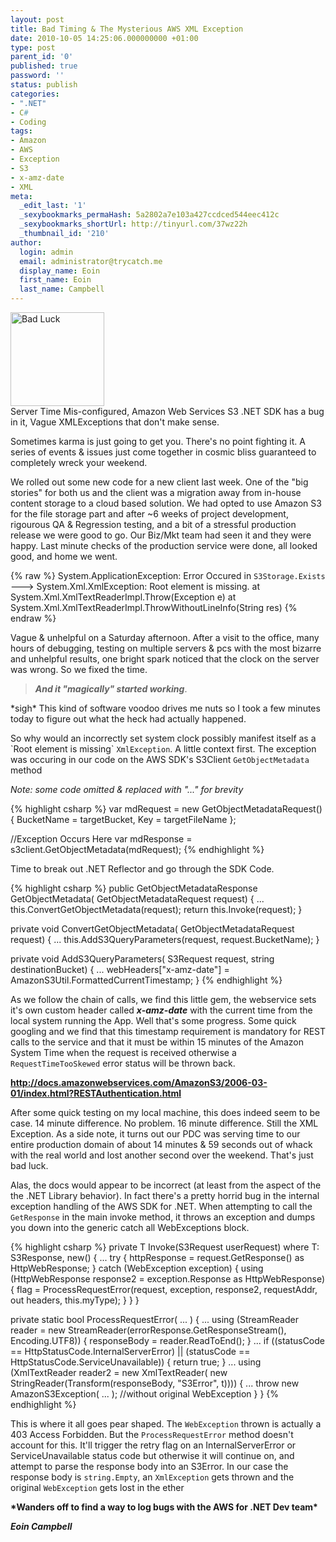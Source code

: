 ```yaml
---
layout: post
title: Bad Timing & The Mysterious AWS XML Exception
date: 2010-10-05 14:25:06.000000000 +01:00
type: post
parent_id: '0'
published: true
password: ''
status: publish
categories:
- ".NET"
- C#
- Coding
tags:
- Amazon
- AWS
- Exception
- S3
- x-amz-date
- XML
meta:
  _edit_last: '1'
  _sexybookmarks_permaHash: 5a2802a7e103a427ccdced544eec412c
  _sexybookmarks_shortUrl: http://tinyurl.com/37wz22h
  _thumbnail_id: '210'
author:
  login: admin
  email: administrator@trycatch.me
  display_name: Eoin
  first_name: Eoin
  last_name: Campbell
---
```

<p><a href="http://trycatch.me/bad-timing-the-mysterious-aws-xml-exception/number_13/" rel="attachment wp-att-210"><img src="{{ site.baseurl }}/assets/number_13-150x150.jpg" alt="Bad Luck" title="Bad Luck" width="150" height="150" class="size-thumbnail wp-image-210" /></a><br />
Server Time Mis-configured, Amazon Web Services S3 .NET SDK has a bug in it, Vague XMLExceptions that don't make sense.</p>
<p>Sometimes karma is just going to get you. There's no point fighting it. A series of events &amp; issues just come together in cosmic bliss guaranteed to completely wreck your weekend.</p>
<p>We rolled out some new code for a new client last week. One of the "big stories" for both us and the client was a migration away from in-house content storage to a cloud based solution. We had opted to use Amazon S3 for the file storage part and after ~6 weeks of project development, rigourous QA &amp; Regression testing, and a bit of a stressful production release we were good to go. Our Biz/Mkt team had seen it and they were happy. Last minute checks of the production service were done, all looked good, and home we went.</p>

{% raw %}
System.ApplicationException: Error Occured in `S3Storage.Exists` --->
System.Xml.XmlException: Root element is missing.
at System.Xml.XmlTextReaderImpl.Throw(Exception e)
at System.Xml.XmlTextReaderImpl.ThrowWithoutLineInfo(String res)
{% endraw %}

<p>Vague &amp; unhelpful on a Saturday afternoon. After a visit to the office, many hours of debugging, testing on multiple servers &amp; pcs with the most bizarre  and unhelpful results, one bright spark noticed that the clock on the server was wrong. So we fixed the time. </p>
<blockquote><p><strong><em>And it "magically" started working</em></strong>.</p></blockquote>
<p> *sigh* This kind of software voodoo drives me nuts so I took a few minutes today to figure out what the heck had actually happened.</p>
<p>So why would an incorrectly set system clock possibly manifest itself as a `Root element is missing` <code>XmlException</code>. A little context first. The exception was occuring in our code on the AWS SDK's S3Client <code>GetObjectMetadata</code> method</p>
<p><em>Note: some code omitted &amp; replaced with "..." for brevity</em></p>

{% highlight csharp %}
var mdRequest = new GetObjectMetadataRequest() {
    BucketName = targetBucket,
    Key = targetFileName
};

//Exception Occurs Here
var mdResponse = s3client.GetObjectMetadata(mdRequest);
{% endhighlight %}

<p>Time to break out .NET Reflector and go through the SDK Code.</p>


{% highlight csharp %}
public GetObjectMetadataResponse GetObjectMetadata(
	GetObjectMetadataRequest request)
{
    ...
    this.ConvertGetObjectMetadata(request);
    return this.Invoke<GetObjectMetadataResponse>(request);
}

private void ConvertGetObjectMetadata(
	GetObjectMetadataRequest request)
{
    ...
    this.AddS3QueryParameters(request, request.BucketName);
}

private void AddS3QueryParameters(
	S3Request request, string destinationBucket)
{
    ...
    webHeaders["x-amz-date"] =
        AmazonS3Util.FormattedCurrentTimestamp;
}
{% endhighlight %}

<p>As we follow the chain of calls, we find this little gem, the webservice sets it's own custom header called <strong><em>x-amz-date</em></strong> with the current time from the local system running the App. Well that's some progress. Some quick googling and we find that this timestamp requirement is mandatory for REST calls to the service and that it must be within 15 minutes of the Amazon System Time when the request is received otherwise a <code>RequestTimeTooSkewed</code> error status will be thrown back.</p>
<p><strong><a href="http://docs.amazonwebservices.com/AmazonS3/2006-03-01/index.html?RESTAuthentication.html">http://docs.amazonwebservices.com/AmazonS3/2006-03-01/index.html?RESTAuthentication.html</a></strong></p>
<p>After some quick testing on my local machine, this does indeed seem to be case. 14 minute difference. No problem. 16 minute difference. Still the XML Exception. As a side note, it turns out our PDC was serving time to our entire production domain of about 14 minutes &amp; 59 seconds out of whack with the real world and lost another second over the weekend. That's just bad luck.</p>
<p>Alas, the docs would appear to be incorrect (at least from the aspect of the the .NET Library behavior). In fact there's a pretty horrid bug in the internal exception handling of the AWS SDK for .NET. When attempting to call the <code>GetResponse</code> in the main invoke method, it throws an exception and dumps you down into the generic catch all WebExceptions block.</p>

{% highlight csharp %}
private T Invoke(S3Request userRequest) where T: S3Response, new()
{
    ...
    try
    {
        httpResponse = request.GetResponse() as HttpWebResponse;
    }
    catch (WebException exception)
    {
        using (HttpWebResponse response2 =
            exception.Response as HttpWebResponse)
        {
            flag = ProcessRequestError(request, exception,
                response2, requestAddr, out headers, this.myType);
	}
    }
}

private static bool ProcessRequestError( ... )
{
    ...
    using (StreamReader reader = new StreamReader(errorResponse.GetResponseStream(), Encoding.UTF8))
    {
        responseBody = reader.ReadToEnd();
    }
    ...
    if ((statusCode == HttpStatusCode.InternalServerError) || (statusCode == HttpStatusCode.ServiceUnavailable))
    {
        return true;
    }
    ...
    using (XmlTextReader reader2 = new XmlTextReader(
        new StringReader(Transform(responseBody, "S3Error", t))))
    {
        ...
        throw new AmazonS3Exception( ... ); 
        //without original WebException
    }
}
{% endhighlight %}
<p>This is where it all goes pear shaped. The <code>WebException</code> thrown is actually a 403 Access Forbidden. But the <code>ProcessRequestError</code> method doesn't account for this. It'll trigger the retry flag on an InternalServerError or ServiceUnavailable status code but otherwise it will continue on, and attempt to parse the response body into an S3Error. In our case the response body is <code>string.Empty</code>, an <code>XmlException</code> gets thrown and the original <code>WebException</code> gets lost in the ether</p>
<p><strong>*Wanders off to find a way to log bugs with the AWS for .NET Dev team*</strong></p>


***Eoin Campbell***